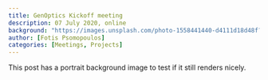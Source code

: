 ```yaml
---
title: GenOptics Kickoff meeting
description: 07 July 2020, online
background: "https://images.unsplash.com/photo-1558441440-d4111d18d48f?ixlib=rb-1.2.1&ixid=eyJhcHBfaWQiOjEyMDd9&auto=format&fit=crop&w=1200&q=80"
author: [Fotis Psomopoulos]
categories: [Meetings, Projects]
---
```


This post has a portrait background image to test if it still renders nicely.
